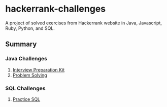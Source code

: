 # hackerrank-challenges

A project of solved exercises from Hackerrank website in Java, Javascript, Ruby, Python, and SQL.

## Summary

### Java Challenges

1. [Interview Preparation Kit](https://github.com/mariazevedo88/hackerrank-challenges/blob/master/src/main/java/io/github/mariazevedo88/hc/prepkit/INDEX.md)
2. [Problem Solving](https://github.com/mariazevedo88/hackerrank-challenges/blob/master/src/main/java/io/github/mariazevedo88/hc/problems/INDEX.md)

### SQL Challenges

1. [Practice SQL](https://github.com/mariazevedo88/hackerrank-challenges/blob/master/sql/SQL.md)